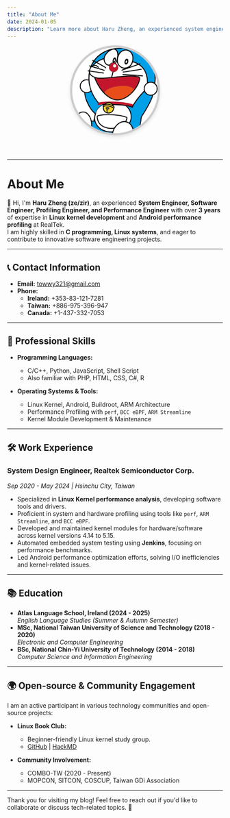 ```yaml
---
title: "About Me"
date: 2024-01-05
description: "Learn more about Haru Zheng, an experienced system engineer with a passion for Linux and Android performance profiling."
---
```


<style>
  .about-container {
    text-align: center;
  }
  .about-photo img {
    border-radius: 50%;
    width: 200px;
    height: 200px;
    object-fit: cover;
    border: 5px solid #ccc;
    box-shadow: 0 4px 8px rgba(0,0,0,0.1);
  }
  .social-icons a {
    margin: 10px;
    font-size: 32px;
    color: #333;
    text-decoration: none;
  }
  .social-icons a:hover {
    color: #0073b1; /* LinkedIn color */
  }
</style>

<div class="about-container">
  <!-- 個人照片 -->
  <div class="about-photo">
    <img src="./pofile.png" alt="Haru Zheng">
  </div>

  <!-- 社交媒體連結 -->
  <div class="social-icons">
    <a href="https://www.linkedin.com/in/haru-zheng" target="_blank">
      <i class="fab fa-linkedin"></i>
    </a>
    <a href="https://github.com/haruzheng" target="_blank">
      <i class="fab fa-github"></i>
    </a>
  </div>
</div>

---

# About Me

👋 Hi, I'm **Haru Zheng (ze/zir)**, an experienced **System Engineer, Software Engineer, Profiling Engineer, and Performance Engineer** with over **3 years** of expertise in **Linux kernel development** and **Android performance profiling** at RealTek.  
I am highly skilled in **C programming, Linux systems**, and eager to contribute to innovative software engineering projects.

---

## 📞 Contact Information

- **Email:** [towwy321@gmail.com](mailto:towwy321@gmail.com)  
- **Phone:**  
  - **Ireland:** +353-83-121-7281  
  - **Taiwan:** +886-975-396-947  
  - **Canada:** +1-437-332-7053  

---

## 🎯 Professional Skills

- **Programming Languages:**  
  - C/C++, Python, JavaScript, Shell Script  
  - Also familiar with PHP, HTML, CSS, C#, R  

- **Operating Systems & Tools:**  
  - Linux Kernel, Android, Buildroot, ARM Architecture  
  - Performance Profiling with `perf`, `BCC eBPF`, `ARM Streamline`  
  - Kernel Module Development & Maintenance  

---

## 🛠️ Work Experience

### **System Design Engineer, Realtek Semiconductor Corp.**  
*Sep 2020 - May 2024 | Hsinchu City, Taiwan*  

- Specialized in **Linux Kernel performance analysis**, developing software tools and drivers.  
- Proficient in system and hardware profiling using tools like `perf`, `ARM Streamline`, and `BCC eBPF`.  
- Developed and maintained kernel modules for hardware/software across kernel versions 4.14 to 5.15.  
- Automated embedded system testing using **Jenkins**, focusing on performance benchmarks.  
- Led Android performance optimization efforts, solving I/O inefficiencies and kernel-related issues.  

---

## 📚 Education

- **Atlas Language School, Ireland (2024 - 2025)**  
  *English Language Studies (Summer & Autumn Semester)*  
- **MSc, National Taiwan University of Science and Technology (2018 - 2020)**  
  *Electronic and Computer Engineering*  
- **BSc, National Chin-Yi University of Technology (2014 - 2018)**  
  *Computer Science and Information Engineering*  

---

## 🌍 Open-source & Community Engagement

I am an active participant in various technology communities and open-source projects:  

- **Linux Book Club:**  
  - Beginner-friendly Linux kernel study group.  
  - [GitHub](https://github.com/combo-tw/LinuxBookClub) | [HackMD](https://hackmd.io/@combo-tw/Linux-讀書會)  

- **Community Involvement:**  
  - COMBO-TW (2020 - Present)  
  - MOPCON, SITCON, COSCUP, Taiwan GDi Association  

---

Thank you for visiting my blog! Feel free to reach out if you'd like to collaborate or discuss tech-related topics. 🚀
